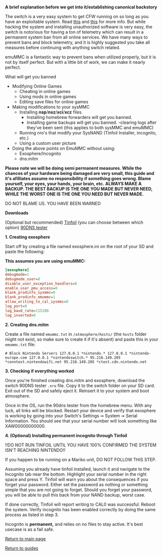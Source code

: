 **A brief explanation before we get into it/establishing canonical backstory**

The switch is a very easy system to get CFW running on so long as you have an exploitable system. Read [this](https://ismyswitchpatched.com) and [this](switchgui.de) for more info.
But while hacking the system and installing unauthorized software is very easy, the switch is notorious for having a ton of telemetry which can result in a permanent system ban from all online services.
We have many ways to prevent bans and block telemetry, and it is highly suggested you take all measures before continuing with anything switch related.

emuMMC is a fantastic way to prevent bans when utilized properly, but it is not by itself perfect. But with a little bit of work, we can make it nearly perfect.

What will get you banned

- Modifying Online Games
	- Cheating in online games
    - Using mods in online games
    - Editing save files for online games
- Making modifications to your sysMMC
    - Installing **nsp**/**nsz**/**xci**/**xcz** files.
		- Installing homebrew forwarders will get you banned.
		- Installing game backups will get you banned.
-clearing logs after they've been sent (this applies to both sysMMC and emuMMC)
    - Running nro's that modify your SysNAND (Tinfoil Installer, incognito, etc.)
	- Using a custom user picture
- Doing the above points on EmuMMC without using:
	- Exosphere/Incognito
	- dns.mitm

**Please note we will be doing semi permanent measures. While the chances of your hardware being damaged are very small, this guide and it's afilliates assume no responsibility if something goes wrong. Blame yourself, your eyes, your hands, your brain, etc.**
**ALWAYS MAKE A BACKUP. THE BEST BACKUP IS THE ONE YOU MADE BUT NEVER NEED, WHILE THE WORST ONE IS THE ONE YOU NEED BUT NEVER MADE.**

DO NOT BLAME US. YOU HAVE BEEN WARNED

**Downloads**

(Optional but recommended) [Tinfoil](https://tinfoil.io/Download#download) (you can choose between which option)
[90DNS tester](https://github.com/meganukebmp/Switch_90DNS_tester/releases/latest)

**1. Creating exosphere**

Start off by creating a file named exosphere.ini on the root of your SD and paste the following:

**This assumes you are using emuMMC:**
	
```INI
[exosphere]
debugmode=1
debugmode_user=0
disable_user_exception_handlers=0
enable_user_pmu_access=0
blank_prodinfo_sysmmc=0
blank_prodinfo_emummc=1
allow_writing_to_cal_sysmmc=0
log_port=0
log_baud_rate=115200
log_inverted=0
```

**2. Creating dns.mitm**

Create a file named `emummc.txt` in `/atmosphere/hosts/` (the `hosts` folder might not exist, so make sure to create it if it's absent) 
and paste this in your `emummc.txt` file:

`# Block Nintendo Servers
127.0.0.1 *nintendo.*
127.0.0.1 *nintendo-europe.com
127.0.0.1 *nintendoswitch.*
95.216.149.205 *conntest.nintendowifi.net
95.216.149.205 *ctest.cdn.nintendo.net`

**3. Checking if everything worked**

Once you're finished creating dns.mitm and exosphere, download the switch 90DNS tester `.nro` file. Copy it to the switch folder on your SD card. 
Exit out of the SD and safely eject it. Reinsert it to your system and boot atmosphere. 

Once in the OS, run the 90dns tester from the homebrew menu. With any luck, all links will be blocked. Restart your device and verify that exosphere is working by going into your Switch's Settings ➞ System ➞ Serial Information. You should see that your serial number will look something like XAW00000000000.

**4. (Optional) Installing permanent incognito through Tinfoil**

!!DO NOT RUN TINFOIL UNTIL YOU HAVE 100% CONFIRMED THE SYSTEM ISN'T REACHING NINTENDO!!

If you happen to be running on a Mariko unit, DO NOT FOLLOW THIS STEP.

Assuming you already have tinfoil installed, launch it and navigate to the Incognito tab near the bottom.
Highlight your serial number in the right space and press Y. Tinfoil will warn you about the consequences if you forget your password.
Either set the password as nothing or something simple that you are not going to forget. Should you forget your password, you will be able to pull this back from your NAND backup, worst case.

If done correctly, Tinfoil will report writing to CAL0 was successful. Reboot the system. Verify incognito has been enabled correctly by doing the same process as listed in step 3.

Incognito is **permanent,** and relies on no files to stay active. It's best usecase is as a fail safe. 

[Return to main page](https://magolol.github.io)

[Return to guides](https://magolol.github.io)


